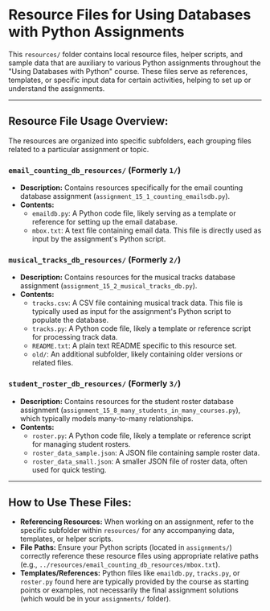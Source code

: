 # Resource Files for Using Databases with Python Assignments

This `resources/` folder contains local resource files, helper scripts, and sample data that are auxiliary to various Python assignments throughout the "Using Databases with Python" course. These files serve as references, templates, or specific input data for certain activities, helping to set up or understand the assignments.

---

## Resource File Usage Overview:

The resources are organized into specific subfolders, each grouping files related to a particular assignment or topic.

### `email_counting_db_resources/` (Formerly `1/`)

* **Description:** Contains resources specifically for the email counting database assignment (`assignment_15_1_counting_emailsdb.py`).
* **Contents:**
    * `emaildb.py`: A Python code file, likely serving as a template or reference for setting up the email database.
    * `mbox.txt`: A text file containing email data. This file is directly used as input by the assignment's Python script.

### `musical_tracks_db_resources/` (Formerly `2/`)

* **Description:** Contains resources for the musical tracks database assignment (`assignment_15_2_musical_tracks_db.py`).
* **Contents:**
    * `tracks.csv`: A CSV file containing musical track data. This file is typically used as input for the assignment's Python script to populate the database.
    * `tracks.py`: A Python code file, likely a template or reference script for processing track data.
    * `README.txt`: A plain text README specific to this resource set.
    * `old/`: An additional subfolder, likely containing older versions or related files.

### `student_roster_db_resources/` (Formerly `3/`)

* **Description:** Contains resources for the student roster database assignment (`assignment_15_8_many_students_in_many_courses.py`), which typically models many-to-many relationships.
* **Contents:**
    * `roster.py`: A Python code file, likely a template or reference script for managing student rosters.
    * `roster_data_sample.json`: A JSON file containing sample roster data.
    * `roster_data_small.json`: A smaller JSON file of roster data, often used for quick testing.

---

## How to Use These Files:

* **Referencing Resources:** When working on an assignment, refer to the specific subfolder within `resources/` for any accompanying data, templates, or helper scripts.
* **File Paths:** Ensure your Python scripts (located in `assignments/`) correctly reference these resource files using appropriate relative paths (e.g., `../resources/email_counting_db_resources/mbox.txt`).
* **Templates/References:** Python files like `emaildb.py`, `tracks.py`, or `roster.py` found here are typically provided by the course as starting points or examples, not necessarily the final assignment solutions (which would be in your `assignments/` folder).